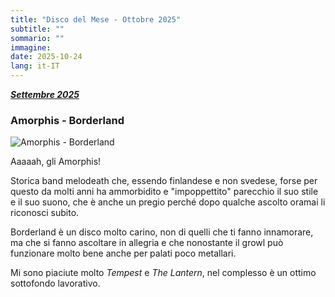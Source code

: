 ```yaml
---
title: "Disco del Mese - Ottobre 2025"
subtitle: ""
sommario: ""
immagine: 
date: 2025-10-24
lang: it-IT
---
```


[_**Settembre 2025**_](/posts/ita/disco-del-mese-09-2025)

### Amorphis - Borderland 

![Amorphis - Borderland](https://www.angrymetalguy.com/wp-content/uploads/2025/09/Amorphis_Borderlands-01-768x768.jpg.webp)

Aaaaah, gli Amorphis!

Storica band melodeath che, essendo finlandese e non svedese, forse per questo da molti anni ha ammorbidito e "impoppettito" parecchio il suo stile e il suo suono, che è anche un pregio perché dopo qualche ascolto oramai li riconosci subito.

Borderland è un disco molto carino, non di quelli che ti fanno innamorare, ma che si fanno ascoltare in allegria e che nonostante il growl può funzionare molto bene anche per palati poco metallari.

Mi sono piaciute molto _Tempest_ e _The Lantern_, nel complesso è un ottimo sottofondo lavorativo.